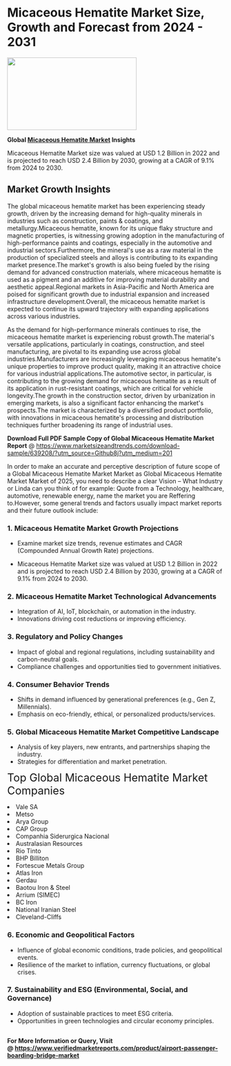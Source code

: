 <H1>Micaceous Hematite Market Size, Growth and Forecast from 2024 - 2031</H1><img class="aligncenter size-medium wp-image-584254" src="https://thirdeyenews.in/wp-content/uploads/2024/09/Global-Market-Research-300x168.jpeg" alt="" width="300" height="168" /><p><strong>Global&nbsp;<a href="https://www.marketsizeandtrends.com/download-sample/639208/?utm_source=Github8j?utm_medium=201">Micaceous Hematite Market</a> Insights</strong></p><p>Micaceous Hematite Market size was valued at USD 1.2 Billion in 2022 and is projected to reach USD 2.4 Billion by 2030, growing at a CAGR of 9.1% from 2024 to 2030.</p><p><h2>Market Growth Insights</h2> <p>The global micaceous hematite market has been experiencing steady growth, driven by the increasing demand for high-quality minerals in industries such as construction, paints & coatings, and metallurgy.Micaceous hematite, known for its unique flaky structure and magnetic properties, is witnessing growing adoption in the manufacturing of high-performance paints and coatings, especially in the automotive and industrial sectors.Furthermore, the mineral's use as a raw material in the production of specialized steels and alloys is contributing to its expanding market presence.The market's growth is also being fueled by the rising demand for advanced construction materials, where micaceous hematite is used as a pigment and an additive for improving material durability and aesthetic appeal.Regional markets in Asia-Pacific and North America are poised for significant growth due to industrial expansion and increased infrastructure development.Overall, the micaceous hematite market is expected to continue its upward trajectory with expanding applications across various industries.</p> <p>As the demand for high-performance minerals continues to rise, the micaceous hematite market is experiencing robust growth.The material's versatile applications, particularly in coatings, construction, and steel manufacturing, are pivotal to its expanding use across global industries.Manufacturers are increasingly leveraging micaceous hematite's unique properties to improve product quality, making it an attractive choice for various industrial applications.The automotive sector, in particular, is contributing to the growing demand for micaceous hematite as a result of its application in rust-resistant coatings, which are critical for vehicle longevity.The growth in the construction sector, driven by urbanization in emerging markets, is also a significant factor enhancing the market's prospects.The market is characterized by a diversified product portfolio, with innovations in micaceous hematite's processing and distribution techniques further broadening its range of industrial uses.</p> <p><span class=""><strong>Download Full PDF Sample Copy of Global Micaceous Hematite Market Report</strong> @ <a href="https://www.marketsizeandtrends.com/download-sample/639208/?utm_source=Github8j?utm_medium=201" target="_blank">https://www.marketsizeandtrends.com/download-sample/639208/?utm_source=Github8j?utm_medium=201</a></span></p><p>In order to make an accurate and perceptive description of future scope of a Global&nbsp;Micaceous Hematite Market Market as Global&nbsp;Micaceous Hematite Market Market of 2025, you need to describe a clear Vision &ndash; What Industry or Linda can you think of for example: Quote from a Technology, healthcare, automotive, renewable energy, name the market you are Reffering to.However, some general trends and factors usually impact market reports and their future outlook include:</p><h3>1.&nbsp;<strong>Micaceous Hematite Market Growth Projections</strong></h3><ul><li>Examine market size trends, revenue estimates and CAGR (Compounded Annual Growth Rate) projections.</li><li><p>Micaceous Hematite Market size was valued at USD 1.2 Billion in 2022 and is projected to reach USD 2.4 Billion by 2030, growing at a CAGR of 9.1% from 2024 to 2030.</p></li></ul><h3>2.&nbsp;<strong>Micaceous Hematite Market Technological Advancements</strong></h3><ul><li>Integration of AI, IoT, blockchain, or automation in the industry.</li><li>Innovations driving cost reductions or improving efficiency.</li></ul><h3>3.&nbsp;<strong>Regulatory and Policy Changes</strong></h3><ul><li>Impact of global and regional regulations, including sustainability and carbon-neutral goals.</li><li>Compliance challenges and opportunities tied to government initiatives.</li></ul><h3>4.&nbsp;<strong>Consumer Behavior Trends</strong></h3><ul><li>Shifts in demand influenced by generational preferences (e.g., Gen Z, Millennials).</li><li>Emphasis on eco-friendly, ethical, or personalized products/services.</li></ul><h3>5.&nbsp;<strong>Global Micaceous Hematite Market Competitive Landscape</strong></h3><ul><li>Analysis of key players, new entrants, and partnerships shaping the industry.</li><li>Strategies for differentiation and market penetration.</li></ul><p data-pm-slice="1 1 []"><span style="color: inherit; font-family: inherit; font-size: 25px;">Top Global Micaceous Hematite Market Companies</span></p><div class="" data-test-id=""><p><li>Vale SA</li><li> Metso</li><li> Arya Group</li><li> CAP Group</li><li> Companhia Siderurgica Nacional</li><li> Australasian Resources</li><li> Rio Tinto</li><li> BHP Billiton</li><li> Fortescue Metals Group</li><li> Atlas Iron</li><li> Gerdau</li><li> Baotou Iron & Steel</li><li> Arrium (SIMEC)</li><li> BC Iron</li><li> National Iranian Steel</li><li> Cleveland-Cliffs</li></p></div><h3>6.&nbsp;<strong>Economic and Geopolitical Factors</strong></h3><ul><li>Influence of global economic conditions, trade policies, and geopolitical events.</li><li>Resilience of the market to inflation, currency fluctuations, or global crises.</li></ul><h3>7.&nbsp;<strong>Sustainability and ESG (Environmental, Social, and Governance)</strong></h3><ul><li>Adoption of sustainable practices to meet ESG criteria.</li><li>Opportunities in green technologies and circular economy principles.</li></ul><h2><strong style="font-size: 14px;">For More Information or Query, Visit @&nbsp;</strong><a style="background-color: #ffffff; font-size: 14px;" href="https://www.marketsizeandtrends.com/report/micaceous-hematite-market/" target="_blank">https://www.verifiedmarketreports.com/product/airport-passenger-boarding-bridge-market</a></h2>